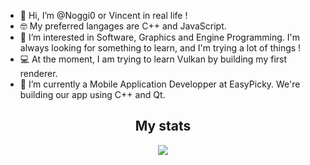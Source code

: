 - 👋 Hi, I’m @Noggi0 or Vincent in real life !
- 🤓 My preferred langages are C++ and JavaScript.
- 👀 I’m interested in Software, Graphics and Engine Programming. I'm always looking for something to learn, and I'm trying a lot of things !
- 💻 At the moment, I am trying to learn Vulkan by building my first renderer.
- 🌱 I’m currently a Mobile Application Developper at EasyPicky. We're building our app using C++ and Qt.

<h2 align="center">My stats</h2> 
<p align="center">
  <img src="https://github-readme-stats-zeta-wine.vercel.app/api/top-langs/?username=Noggi0&hide=makefile&theme=onedark"><br>
</p>

<!---
 <img src="https://github-readme-stats.vercel.app/api?username=Noggi0&show_icons=true&theme=synthwave&hide_title=true&include_all_commits=true" /><br>
Noggi0/Noggi0 is a ✨ special ✨ repository because its `README.md` (this file) appears on your GitHub profile.
You can click the Preview link to take a look at your changes.
--->
